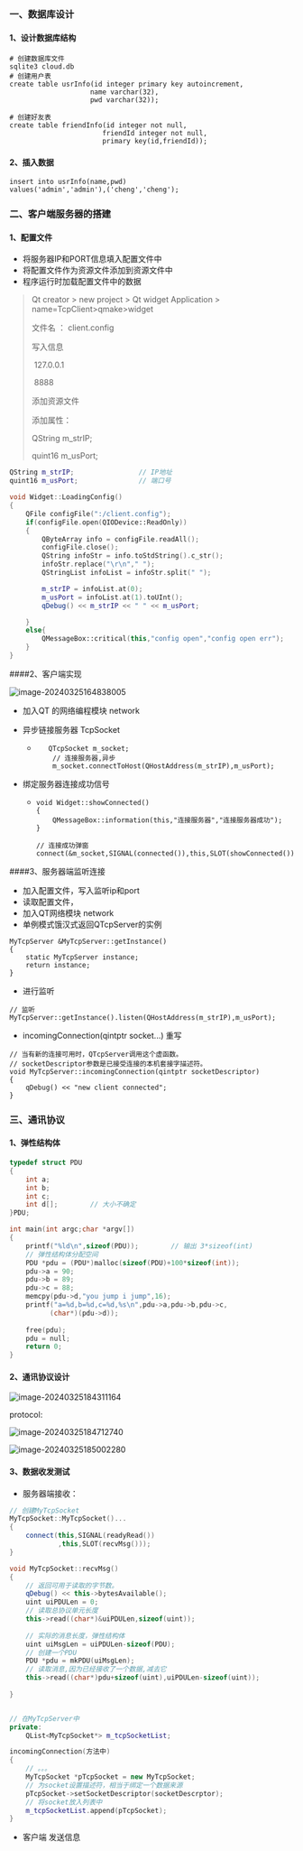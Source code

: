 ### 一、数据库设计

#### 1、设计数据库结构

```sqlite
# 创建数据库文件
sqlite3 cloud.db
# 创建用户表
create table usrInfo(id integer primary key autoincrement,
                    name varchar(32),
                    pwd varchar(32));
                    
# 创建好友表
create table friendInfo(id integer not null,
                       friendId integer not null,
                       primary key(id,friendId));
```



#### 2、插入数据

```
insert into usrInfo(name,pwd) 
values('admin','admin'),('cheng','cheng');
```



### 二、客户端服务器的搭建

#### 1、配置文件

- 将服务器IP和PORT信息填入配置文件中
- 将配置文件作为资源文件添加到资源文件中
- 程序运行时加载配置文件中的数据

> Qt creator > new project > Qt widget Application  > name=TcpClient>qmake>widget
>
> 文件名 ： client.config
>
> 写入信息
>
> ​	127.0.0.1
>
> ​	8888
>
> 添加资源文件
>
>  
>
> 添加属性：
>
> QString m_strIP;
>
> quint16 m_usPort;

```c++
QString m_strIP;                // IP地址
quint16 m_usPort;               // 端口号
```

```c++
void Widget::LoadingConfig()
{
    QFile configFile(":/client.config");
    if(configFile.open(QIODevice::ReadOnly))
    {
        QByteArray info = configFile.readAll();
        configFile.close();
        QString infoStr = info.toStdString().c_str();
        infoStr.replace("\r\n"," ");
        QStringList infoList = infoStr.split(" ");

        m_strIP = infoList.at(0);
        m_usPort = infoList.at(1).toUInt();
        qDebug() << m_strIP << " " << m_usPort;

    }
    else{
        QMessageBox::critical(this,"config open","config open err");
    }
}
```



####2、客户端实现

![image-20240325164838005](D:\Qt_C++_NetDiskSystem\project_start_designer_images\image-20240325164838005.png)

- 加入QT 的网络编程模块 network

- 异步链接服务器   TcpSocket

  - ```
       QTcpSocket m_socket;
       	// 连接服务器,异步 
        m_socket.connectToHost(QHostAddress(m_strIP),m_usPort);
    ```

- 绑定服务器连接成功信号

  - ```
    void Widget::showConnected()
    {
        QMessageBox::information(this,"连接服务器","连接服务器成功");
    }
    
    // 连接成功弹窗
    connect(&m_socket,SIGNAL(connected()),this,SLOT(showConnected()));
    ```

  

####3、服务器端监听连接

- 加入配置文件，写入监听ip和port
- 读取配置文件，
- 加入QT网络模块 network
- 单例模式饿汉式返回QTcpServer的实例

```
MyTcpServer &MyTcpServer::getInstance()
{
    static MyTcpServer instance;
    return instance;
}
```

- 进行监听

```
// 监听
MyTcpServer::getInstance().listen(QHostAddress(m_strIP),m_usPort);
```



- incomingConnection(qintptr socket...) 重写

```
// 当有新的连接可用时，QTcpServer调用这个虚函数。
// socketDescriptor参数是已接受连接的本机套接字描述符。
void MyTcpServer::incomingConnection(qintptr socketDescriptor)
{
    qDebug() << "new client connected";
}
```



### 三、通讯协议

#### 1、弹性结构体

```c++
typedef struct PDU
{
    int a;
    int b;
    int c;
    int d[];		// 大小不确定
}PDU;

int main(int argc;char *argv[])
{
    printf("%ld\n",sizeof(PDU));		// 输出 3*sizeof(int)
    // 弹性结构体分配空间
    PDU *pdu = (PDU*)malloc(sizeof(PDU)+100*sizeof(int));
    pdu->a = 90;
    pdu->b = 89;
    pdu->c = 88;
    memcpy(pdu->d,"you jump i jump",16);
    printf("a=%d,b=%d,c=%d,%s\n",pdu->a,pdu->b,pdu->c,
          (char*)(pdu->d));
    
    free(pdu);
    pdu = null;
    return 0;
}
```



#### 2、通讯协议设计

![image-20240325184311164](.\project_start_designer_images\image-20240325184311164.png)

protocol:

![image-20240325184712740](.\project_start_designer_images\image-20240325184712740.png)

![image-20240325185002280](.\project_start_designer_images\image-20240325185002280.png)



#### 3、数据收发测试

- 服务器端接收：

```c++
// 创建MyTcpSocket
MyTcpSocket::MyTcpSocket()...
{
	connect(this,SIGNAL(readyRead())
			,this,SLOT(recvMsg()));
}

void MyTcpSocket::recvMsg()
{
    // 返回可用于读取的字节数。
    qDebug() << this->bytesAvailable();
    uint uiPDULen = 0;
    // 读取总协议单元长度
    this->read((char*)&uiPDULen,sizeof(uint));
    
    // 实际的消息长度，弹性结构体
   	uint uiMsgLen = uiPDULen-sizeof(PDU);
    // 创建一个PDU
    PDU *pdu = mkPDU(uiMsgLen);
    // 读取消息,因为已经接收了一个数据,减去它
    this->read((char*)pdu+sizeof(uint),uiPDULen-sizeof(uint));
    
}


// 在MyTcpServer中
private:
	QList<MyTcpSocket*> m_tcpSocketList;

incomingConnection(方法中)
{
    // 。。。
    MyTcpSocket *pTcpSocket = new MyTcpSocket;
    // 为socket设置描述符，相当于绑定一个数据来源
    pTcpSocket->setSocketDescriptor(socketDescrptor);
    // 将socket放入列表中
    m_tcpSocketList.append(pTcpSocket);
}
```

-  客户端 发送信息

```

```

